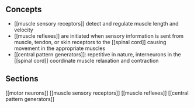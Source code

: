 ## Concepts
- [[muscle sensory receptors]] detect and regulate muscle length and velocity
- [[muscle reflexes]] are initiated when sensory information is sent from muscle, tendon, or skin receptors to the [[spinal cord]] causing movement in the appropriate muscles
- [[central pattern generators]]: repetitive in nature, interneurons in the [[spinal cord]] coordinate muscle relaxation and contraction

## Sections
[[motor neurons]]
[[muscle sensory receptors]]
[[muscle reflexes]]
[[central pattern generators]]